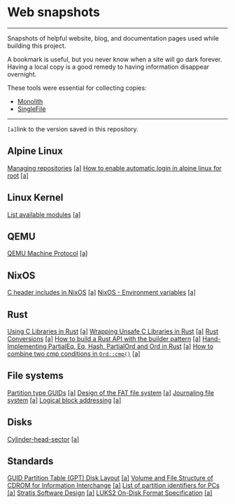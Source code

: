 # Web snapshots

----

Snapshots of helpful website, blog, and documentation pages used while building
this project.

A bookmark is useful, but you never know when a site will go dark forever.
Having a local copy is a good remedy to having information disappear overnight.

These tools were essential for collecting copies:

- [Monolith](https://github.com/Y2Z/monolith)
- [SingleFile](https://addons.mozilla.org/en-US/firefox/addon/single-file/)

----

`[a]`link to the version saved in this repository.

## Alpine Linux

[Managing repositories][1] [[a]][2]
[How to enable automatic login in alpine linux for root][3] [[a]][4]

## Linux Kernel

[List available modules][5] [[a]][6]

## QEMU

[QEMU Machine Protocol][7] [[a]][8]

## NixOS

[C header includes in NixOS][9] [[a]][10]
[NixOS - Environment variables][11] [[a]][12]

## Rust

[Using C Libraries in Rust][13] [[a]][14]
[Wrapping Unsafe C Libraries in Rust][15] [[a]][16]
[Rust Conversions][37] [[a]][38]
[How to build a Rust API with the builder pattern][39] [[a]][40]
[Hand-Implementing PartialEq, Eq, Hash, PartialOrd and Ord in Rust][41] [[a]][42]
[How to combine two cmp conditions in `Ord::cmp()`][43] [[a]][44]

## File systems

[Partition type GUIDs][17] [[a]][18]
[Design of the FAT file system][19] [[a]][20]
[Journaling file system][21] [[a]][22]
[Logical block addressing][23] [[a]][24]

## Disks

[Cylinder-head-sector][25] [[a]][26]

## Standards

[GUID Partition Table (GPT) Disk Layout][27] [[a]][28]
[Volume and File Structure of CDROM for Information Interchange][29] [[a]][30]
[List of partition identifiers for PCs][31] [[a]][32]
[Stratis Software Design][33] [[a]][34]
[LUKS2 On-Disk Format Specification][35] [[a]][36]

[1]: https://wiki.alpinelinux.org/wiki/Repositories#Managing_repositories
[2]: alpine-linux/managing-repositories.html
[3]: https://unix.stackexchange.com/questions/751105/how-to-enable-automatic-login-in-alpine-linux-for-root
[4]: alpine-linux/automatic-login-in-alpine-linux-for-root.html
[5]: https://wiki.gentoo.org/wiki/Kernel_Modules#List_available_modules
[6]: linux-kernel/kernel-modules.html
[7]: https://wiki.qemu.org/Documentation/QMP#By_hand
[8]: qemu/qemu-machine-protocol.html
[9]: https://discourse.nixos.org/t/c-header-includes-in-nixos/17410
[10]: nixos/c-header-includes.html
[11]: https://nixos.wiki/wiki/Environment_variables
[12]: nixos/environment-variables.html
[13]: https://medium.com/dwelo-r-d/using-c-libraries-in-rust-13961948c72a
[14]: rust/using-c-libraries-in-rust.html
[15]: https://medium.com/dwelo-r-d/wrapping-unsafe-c-libraries-in-rust-d75aeb283c65
[16]: rust/wrapping-unsafe-c-libraries.html
[17]: https://en.wikipedia.org/wiki/GUID_Partition_Table#Partition_type_GUIDs
[18]: fs/GPT-partition-type-guid.html
[19]: https://en.wikipedia.org/wiki/Design_of_the_FAT_file_system#Boot_Sector
[20]: fs/design-of-the-fat-file-system.html
[21]: https://en.wikipedia.org/wiki/Journaling_file_system
[22]: web-snapshots/fs/journaling-file-system.html
[23]: https://en.wikipedia.org/wiki/Logical_block_addressing
[24]: web-snapshots/fs/logical-block-addressing.html
[25]: https://en.wikipedia.org/wiki/Cylinder-head-sector
[26]: disk/cylinder-head-sector-addressing.html
[27]: https://uefi.org/specs/UEFI/2.10/05_GUID_Partition_Table_Format.html
[28]: standards/GPT-MBR-partition-table-format.html
[29]: https://ecma-international.org/wp-content/uploads/ECMA-119_3rd_edition_december_2017.pdf
[30]: standards/ISO9660-ECMA-119-3rd-edition-december-2017.pdf
[31]: https://www.win.tue.nl/~aeb/partitions/partition_types-1.html
[32]: web-snapshots/standards/MBR-partition-types-list-of-partition-identifiers.html
[33]: https://stratis-storage.github.io/StratisSoftwareDesign.pdf
[34]: web-snapshots/standards/StratisSoftwareDesign.pdf
[35]: https://fossies.org/linux/cryptsetup/docs/on-disk-format-luks2.pdf
[36]: web-snapshots/standards/on-disk-format-luks2.pdf
[37]: https://nicholasbishop.github.io/rust-conversions/
[38]: rust/rust-conversions.html
[39]: https://blog.logrocket.com/build-rust-api-builder-pattern/
[40]: rust/build-a-rust-api-with-the-builder-pattern.html
[41]: https://www.philipdaniels.com/blog/2019/rust-equality-and-ordering/
[42]: rust/rust-equality-and-ordering.html
[43]: https://stackoverflow.com/questions/67335967/how-to-combine-two-cmp-conditions-in-ordcmp
[44]: rust/how-to-combine-two-orderings.html
